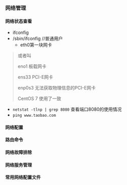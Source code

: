 ### 网络管理

#### 网络状态查看

- ifconfig
- /sbin/ifconfig  //普通用户
  - eth0第一块网卡

> 或者叫
>
> eno1        板载网卡
>
> ens33      PCI-E网卡
>
> enp0s3    无法获取物理信息的PCI-E网卡
>
> CentOS 7 使用了一致

- `netstat -tlnp | grep 8080` 查看端口8080的使用情况
- `ping www.taobao.com`

#### 网络配置

#### 路由命令

#### 网络故障排除

#### 网络服务管理

#### 常用网络配置文件

